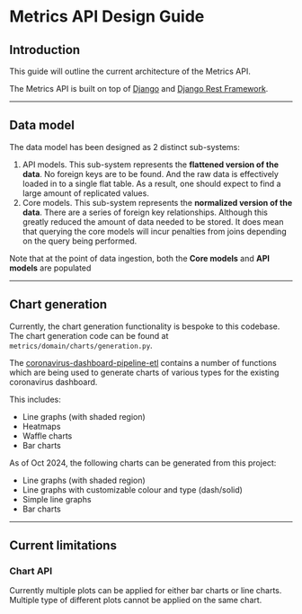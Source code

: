 # Metrics API Design Guide

## Introduction

This guide will outline the current architecture of the Metrics API.

The Metrics API is built on top of [Django](https://docs.djangoproject.com/en/4.1/)
and [Django Rest Framework](https://www.django-rest-framework.org/).

---

## Data model

The data model has been designed as 2 distinct sub-systems:

1. API models. This sub-system represents the **flattened version of the data**. No foreign keys are to be found.
And the raw data is effectively loaded in to a single flat table. 
As a result, one should expect to find a large amount of replicated values.
2. Core models. This sub-system represents the **normalized version of the data**. 
There are a series of foreign key relationships. 
Although this greatly reduced the amount of data needed to be stored.
It does mean that querying the core models will incur penalties from joins depending on the query being performed.

Note that at the point of data ingestion,
both the **Core models** and **API models** are populated

---

## Chart generation

Currently, the chart generation functionality is bespoke to this codebase.
The chart generation code can be found at `metrics/domain/charts/generation.py`.

The [coronavirus-dashboard-pipeline-etl](https://github.com/publichealthengland/coronavirus-dashboard-pipeline-etl)
contains a number of functions which are being used to generate charts of various types 
for the existing coronavirus dashboard. 

This includes:
- Line graphs (with shaded region)
- Heatmaps
- Waffle charts
- Bar charts

As of Oct 2024, the following charts can be generated from this project:

- Line graphs (with shaded region)
- Line graphs with customizable colour and type (dash/solid)
- Simple line graphs 
- Bar charts

---

## Current limitations

### Chart API

Currently multiple plots can be applied for either bar charts or line charts.
Multiple type of different plots cannot be applied on the same chart.
